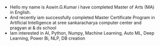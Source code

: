 - Hello my name is Aswin.G.Kumar i have completed  Master of Arts (MA) in English.
- And recently iam successfully completed Master Certificate Program in Artificial Intelligence at sree sankaracharya computer center and pragyan ai & ds school 
- Iam interested in AI, Python, Numpy, Machine Learning, Auto ML, Deep Learning, Power Bi, NLP, DB creation
